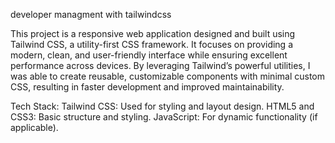 developer managment with tailwindcss


This project is a responsive web application designed and built using Tailwind CSS, a utility-first CSS framework. It focuses on providing a modern, clean, and user-friendly interface while ensuring excellent performance across devices. By leveraging Tailwind’s powerful utilities, I was able to create reusable, customizable components with minimal custom CSS, resulting in faster development and improved maintainability.

Tech Stack:
Tailwind CSS: Used for styling and layout design.
HTML5 and CSS3: Basic structure and styling.
JavaScript: For dynamic functionality (if applicable).
